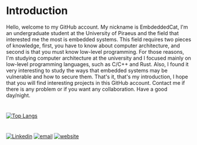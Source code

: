 
# Introduction
Hello, welcome to my GitHub account. My nickname is EmbdeddedCat, I'm an undergraduate student at the University of Piraeus and the field that interested me the most is embedded systems. This field requires two pieces of knowledge, first, you have to know about computer architecture, and second is that you must know low-level programming. For those reasons, I'm studying computer architecture at the university and I focused mainly on low-level programming languages, such as C/C++ and Rust. Also, I found it very interesting to study the ways that embedded systems may be vulnerable and how to secure them. That's it, that's my introduction, I hope that you will find interesting projects in this GitHub account. Contact me if there is any problem or if you want any collaboration. Have a good day/night.

#
[![Top Langs](https://github-readme-stats.vercel.app/api/top-langs/?username=EmbeddedCat&layout=compact&hide_border=true&theme=transparentLtitle_color=0c7dbd&bg_color=00000000&langs_count=6&hide=java,css,html,PLpgSQL,javascript,shell)](https://github.com/EmbeddedCat)
#

[![Linkedin](https://img.shields.io/badge/Linkedin-Constantinos%20Argyriou-blue)](https://www.linkedin.com/in/constantinos-argyriou-6b5719221/)
[![email](https://img.shields.io/badge/Email-embeddedcat%40pm.me-blue)](mailto:embeddedcat@pm.me)
[![website](https://img.shields.io/badge/WebSite-https%3A%2F%2Fembeddedcat.github.io%2F-blue)](https://embeddedcat.github.io/)
